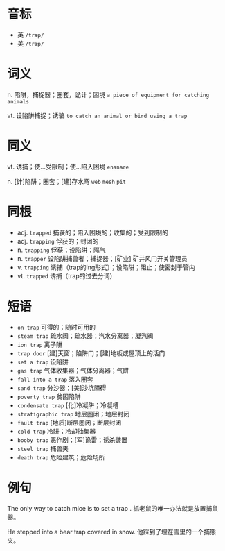 # 音标

- 英 `/træp/`
- 美 `/træp/`

# 词义

n. 陷阱，捕捉器；圈套，诡计；困境
`a piece of equipment for catching animals`

vt. 设陷阱捕捉；诱骗
`to catch an animal or bird using a trap`

# 同义

vt. 诱捕；使…受限制；使…陷入困境
`ensnare`

n. [计]陷阱；圈套；[建]存水弯
`web` `mesh` `pit`

# 同根

- adj. `trapped` 捕获的；陷入困境的；收集的；受到限制的
- adj. `trapping` 俘获的；封闭的
- n. `trapping` 俘获；设陷阱；隔气
- n. `trapper` 设陷阱捕兽者；捕捉器；[矿业] 矿井风门开关管理员
- v. `trapping` 诱捕（trap的ing形式）；设陷阱；阻止；使密封于管内
- vt. `trapped` 诱捕（trap的过去分词）

# 短语

- `on trap` 可得的；随时可用的
- `steam trap` 疏水阀；疏水器；汽水分离器；凝汽阀
- `ion trap` 离子阱
- `trap door` [建]天窗；陷阱门；[建]地板或屋顶上的活门
- `set a trap` 设陷阱
- `gas trap` 气体收集器；气体分离器；气阱
- `fall into a trap` 落入圈套
- `sand trap` 分沙器；[美]沙坑障碍
- `poverty trap` 贫困陷阱
- `condensate trap` [化]冷凝阱；冷凝槽
- `stratigraphic trap` 地层圈闭；地层封闭
- `fault trap` [地质]断层圈闭；断层封闭
- `cold trap` 冷阱；冷却抽集器
- `booby trap` 恶作剧；[军]诡雷；诱杀装置
- `steel trap` 捕兽夹
- `death trap` 危险建筑；危险场所

# 例句

The only way to catch mice is to set a trap .
抓老鼠的唯一办法就是放置捕鼠器。

He stepped into a bear trap covered in snow.
他踩到了埋在雪里的一个捕熊夹。


